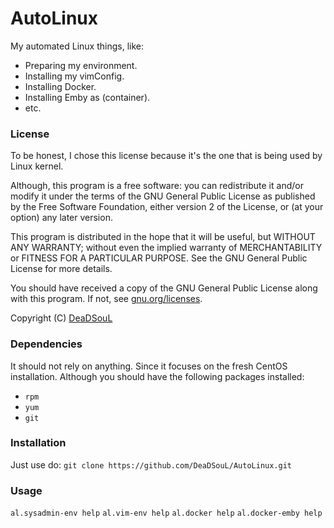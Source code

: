 # AutoLinux
My automated Linux things, like:
* Preparing my environment.
* Installing my vimConfig.
* Installing Docker.
* Installing Emby as (container).
* etc.

### License
To be honest, I chose this license because it's the one that is being used by Linux kernel.

Although, this program is a free software: you can redistribute it and/or modify it under the terms of the GNU General Public License as published by the Free Software Foundation, either version 2 of the License, or (at your option) any later version.

This program is distributed in the hope that it will be useful, but WITHOUT ANY WARRANTY; without even the implied warranty of MERCHANTABILITY or FITNESS FOR A PARTICULAR PURPOSE. See the GNU General Public License for more details.

You should have received a copy of the GNU General Public License along with this program.  If not, see [gnu.org/licenses](http://www.gnu.org/licenses/).

Copyright (C) [DeaDSouL](https://github.com/DeaDSouL)

### Dependencies
It should not rely on anything. Since it focuses on the fresh CentOS installation.
Although you should have the following packages installed:
* `rpm`
* `yum`
* `git`

### Installation
Just use do: `git clone https://github.com/DeaDSouL/AutoLinux.git`

### Usage
`al.sysadmin-env help`
`al.vim-env help`
`al.docker help`
`al.docker-emby help`
